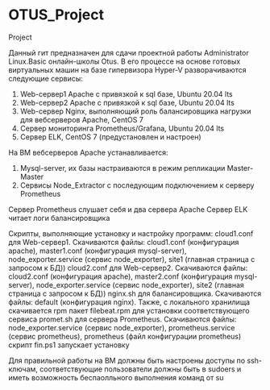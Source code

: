 # OTUS_Project
Project

Данный гит предназначен для сдачи проектной работы Administrator Linux.Basic онлайн-школы Otus.
В его процессе на основе готовых виртуальных машин на базе гипервизора Hyper-V разворачиваются следующие сервисы:
1. Web-сервер1 Apache с привязкой к sql базе, Ubuntu 20.04 lts
2. Web-сервер2 Apache с привязкой к sql базе, Ubuntu 20.04 lts
3. Web-сервер Nginx, выполняющий роль балансировщика нагрузки для вебсерверов Apache, CentOS 7
4. Сервер мониторинга Prometheus/Grafana, Ubuntu 20.04 lts
5. Сервер ELK, CentOS 7 (предустановлен и настроен)

На ВМ вебсерверов Apache устанавливается:
 1. Mysql-server, их базы настраиваются в режим репликации Master-Master
 2. Сервисы Node_Extractor с последующим подключением к серверу Prometheus

Сервер Prometheus слушает себя и два сервера Apache
Сервер ELK читает логи балансировщика

Скрипты, выполняющие установку и настройку программ:
cloud1.conf для Web-сервер1. Скачиваются файлы: cloud1.conf (конфигурация apache), master1.conf (конфигурация mysql-server), node_exporter.service (сервис node_exporter), site1 (главная страница с запросом к БД))
cloud2.conf для Web-сервер2. Скачиваются файлы: cloud2.conf (конфигурация apache), master2.conf (конфигурация mysql-server), node_exporter.service (сервис node_exporter), site2 (главная страница с запросом к БД))
nginx.sh для балансировщика. Скачиваются файлы: default (конфигурация nginx). Также, с локального хранилища скачивается rpm пакет filebeat.rpm для установки соответствующего сервиса
promet.sh для сервера Prometheus. Скачиваются файлы: node_exporter.service (сервис node_exporter), prometheus.service (сервис prometheus), prometheus (файл конфигурации prometheus)
скрипт fin.ps1 запускает установку

Для правильной работы на ВМ должны быть настроены доступы по ssh-ключам, соответствующие пользователи должны быть в sudoers и иметь возможность беспаолльного выполнения команд от su
